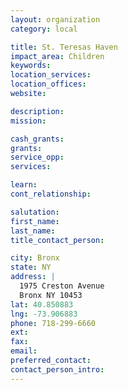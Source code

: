 ```yaml
---
layout: organization
category: local

title: St. Teresas Haven
impact_area: Children
keywords: 
location_services: 
location_offices: 
website:  

description: 
mission: 

cash_grants: 
grants: 
service_opp: 
services: 

learn: 
cont_relationship: 

salutation: 
first_name: 
last_name: 
title_contact_person: 

city: Bronx
state: NY
address: |
  1975 Creston Avenue     
  Bronx NY 10453
lat: 40.850883
lng: -73.906883
phone: 718-299-6660
ext: 
fax: 
email: 
preferred_contact: 
contact_person_intro: 
---
```

